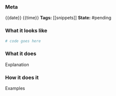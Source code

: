 ### Meta
{{date}} {{time}}
**Tags:** [[snippets]]
**State:** #pending 

### What it looks like
```Python file:app.py
# code goes here

```

### What it does
Explanation

### How it does it
Examples
